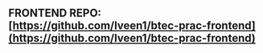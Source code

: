 FRONTEND REPO: [https://github.com/Iveen1/btec-prac-frontend](https://github.com/Iveen1/btec-prac-frontend)
---
